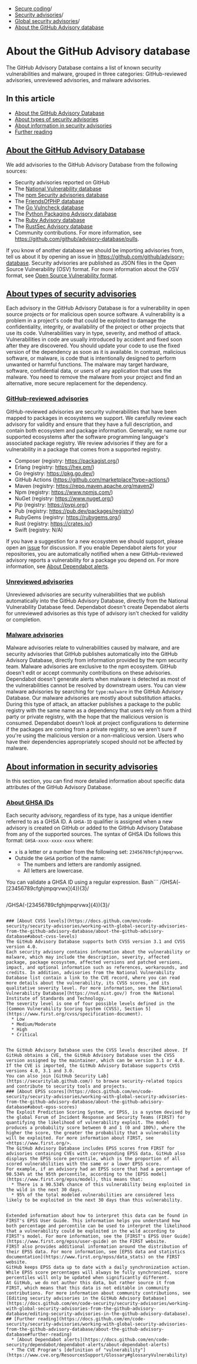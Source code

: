   * [Secure coding](https://docs.github.com/en/code-security "Secure coding")/
  * [Security advisories](https://docs.github.com/en/code-security/security-advisories "Security advisories")/
  * [Global security advisories](https://docs.github.com/en/code-security/security-advisories/working-with-global-security-advisories-from-the-github-advisory-database "Global security advisories")/
  * [About the GitHub Advisory database](https://docs.github.com/en/code-security/security-advisories/working-with-global-security-advisories-from-the-github-advisory-database/about-the-github-advisory-database "About the GitHub Advisory database")


# About the GitHub Advisory database
The GitHub Advisory Database contains a list of known security vulnerabilities and malware, grouped in three categories: GitHub-reviewed advisories, unreviewed advisories, and malware advisories.
## In this article
  * [About the GitHub Advisory Database](https://docs.github.com/en/code-security/security-advisories/working-with-global-security-advisories-from-the-github-advisory-database/about-the-github-advisory-database#about-the-github-advisory-database)
  * [About types of security advisories](https://docs.github.com/en/code-security/security-advisories/working-with-global-security-advisories-from-the-github-advisory-database/about-the-github-advisory-database#about-types-of-security-advisories)
  * [About information in security advisories](https://docs.github.com/en/code-security/security-advisories/working-with-global-security-advisories-from-the-github-advisory-database/about-the-github-advisory-database#about-information-in-security-advisories)
  * [Further reading](https://docs.github.com/en/code-security/security-advisories/working-with-global-security-advisories-from-the-github-advisory-database/about-the-github-advisory-database#further-reading)


## [About the GitHub Advisory Database](https://docs.github.com/en/code-security/security-advisories/working-with-global-security-advisories-from-the-github-advisory-database/about-the-github-advisory-database#about-the-github-advisory-database)
We add advisories to the GitHub Advisory Database from the following sources:
  * Security advisories reported on GitHub
  * The [National Vulnerability database](https://nvd.nist.gov/)
  * The [npm Security advisories database](https://github.com/advisories?query=type%3Areviewed+ecosystem%3Anpm)
  * The [FriendsOfPHP database](https://github.com/FriendsOfPHP/security-advisories)
  * The [Go Vulncheck database](https://pkg.go.dev/vuln/)
  * The [Python Packaging Advisory database](https://github.com/pypa/advisory-database)
  * The [Ruby Advisory database](https://rubysec.com/)
  * The [RustSec Advisory database](https://rustsec.org/)
  * Community contributions. For more information, see <https://github.com/github/advisory-database/pulls>.


If you know of another database we should be importing advisories from, tell us about it by opening an issue in <https://github.com/github/advisory-database>.
Security advisories are published as JSON files in the Open Source Vulnerability (OSV) format. For more information about the OSV format, see [Open Source Vulnerability format](https://ossf.github.io/osv-schema/).
## [About types of security advisories](https://docs.github.com/en/code-security/security-advisories/working-with-global-security-advisories-from-the-github-advisory-database/about-the-github-advisory-database#about-types-of-security-advisories)
Each advisory in the GitHub Advisory Database is for a vulnerability in open source projects or for malicious open source software.
A vulnerability is a problem in a project's code that could be exploited to damage the confidentiality, integrity, or availability of the project or other projects that use its code. Vulnerabilities vary in type, severity, and method of attack. Vulnerabilities in code are usually introduced by accident and fixed soon after they are discovered. You should update your code to use the fixed version of the dependency as soon as it is available.
In contrast, malicious software, or malware, is code that is intentionally designed to perform unwanted or harmful functions. The malware may target hardware, software, confidential data, or users of any application that uses the malware. You need to remove the malware from your project and find an alternative, more secure replacement for the dependency.
### [GitHub-reviewed advisories](https://docs.github.com/en/code-security/security-advisories/working-with-global-security-advisories-from-the-github-advisory-database/about-the-github-advisory-database#github-reviewed-advisories)
GitHub-reviewed advisories are security vulnerabilities that have been mapped to packages in ecosystems we support. We carefully review each advisory for validity and ensure that they have a full description, and contain both ecosystem and package information.
Generally, we name our supported ecosystems after the software programming language's associated package registry. We review advisories if they are for a vulnerability in a package that comes from a supported registry.
  * Composer (registry: <https://packagist.org/>)
  * Erlang (registry: <https://hex.pm/>)
  * Go (registry: <https://pkg.go.dev/>)
  * GitHub Actions (<https://github.com/marketplace?type=actions/>)
  * Maven (registry: <https://repo.maven.apache.org/maven2>)
  * Npm (registry: <https://www.npmjs.com/>)
  * NuGet (registry: <https://www.nuget.org/>)
  * Pip (registry: <https://pypi.org/>)
  * Pub (registry: <https://pub.dev/packages/registry>)
  * RubyGems (registry: <https://rubygems.org/>)
  * Rust (registry: <https://crates.io/>)
  * Swift (registry: N/A)


If you have a suggestion for a new ecosystem we should support, please open an [issue](https://github.com/github/advisory-database/issues) for discussion.
If you enable Dependabot alerts for your repositories, you are automatically notified when a new GitHub-reviewed advisory reports a vulnerability for a package you depend on. For more information, see [About Dependabot alerts](https://docs.github.com/en/code-security/dependabot/dependabot-alerts/about-dependabot-alerts).
### [Unreviewed advisories](https://docs.github.com/en/code-security/security-advisories/working-with-global-security-advisories-from-the-github-advisory-database/about-the-github-advisory-database#unreviewed-advisories)
Unreviewed advisories are security vulnerabilities that we publish automatically into the GitHub Advisory Database, directly from the National Vulnerability Database feed.
Dependabot doesn't create Dependabot alerts for unreviewed advisories as this type of advisory isn't checked for validity or completion.
### [Malware advisories](https://docs.github.com/en/code-security/security-advisories/working-with-global-security-advisories-from-the-github-advisory-database/about-the-github-advisory-database#malware-advisories)
Malware advisories relate to vulnerabilities caused by malware, and are security advisories that GitHub publishes automatically into the GitHub Advisory Database, directly from information provided by the npm security team. Malware advisories are exclusive to the npm ecosystem. GitHub doesn't edit or accept community contributions on these advisories.
Dependabot doesn't generate alerts when malware is detected as most of the vulnerabilities cannot be resolved by downstream users. You can view malware advisories by searching for `type:malware` in the GitHub Advisory Database.
Our malware advisories are mostly about substitution attacks. During this type of attack, an attacker publishes a package to the public registry with the same name as a dependency that users rely on from a third party or private registry, with the hope that the malicious version is consumed. Dependabot doesn’t look at project configurations to determine if the packages are coming from a private registry, so we aren't sure if you're using the malicious version or a non-malicious version. Users who have their dependencies appropriately scoped should not be affected by malware.
## [About information in security advisories](https://docs.github.com/en/code-security/security-advisories/working-with-global-security-advisories-from-the-github-advisory-database/about-the-github-advisory-database#about-information-in-security-advisories)
In this section, you can find more detailed information about specific data attributes of the GitHub Advisory Database.
### [About GHSA IDs](https://docs.github.com/en/code-security/security-advisories/working-with-global-security-advisories-from-the-github-advisory-database/about-the-github-advisory-database#about-ghsa-ids)
Each security advisory, regardless of its type, has a unique identifier referred to as a GHSA ID. A `GHSA-ID` qualifier is assigned when a new advisory is created on GitHub or added to the GitHub Advisory Database from any of the supported sources.
The syntax of GHSA IDs follows this format: `GHSA-xxxx-xxxx-xxxx` where:
  * `x` is a letter or a number from the following set: `23456789cfghjmpqrvwx`.
  * Outside the `GHSA` portion of the name: 
    * The numbers and letters are randomly assigned.
    * All letters are lowercase.


You can validate a GHSA ID using a regular expression.
Bash```
/GHSA(-[23456789cfghjmpqrvwx]{4}){3}/

```
```
/GHSA(-[23456789cfghjmpqrvwx]{4}){3}/

```

### [About CVSS levels](https://docs.github.com/en/code-security/security-advisories/working-with-global-security-advisories-from-the-github-advisory-database/about-the-github-advisory-database#about-cvss-levels)
The GitHub Advisory Database supports both CVSS version 3.1 and CVSS version 4.0.
Each security advisory contains information about the vulnerability or malware, which may include the description, severity, affected package, package ecosystem, affected versions and patched versions, impact, and optional information such as references, workarounds, and credits. In addition, advisories from the National Vulnerability Database list contain a link to the CVE record, where you can read more details about the vulnerability, its CVSS scores, and its qualitative severity level. For more information, see the [National Vulnerability Database](https://nvd.nist.gov/) from the National Institute of Standards and Technology.
The severity level is one of four possible levels defined in the [Common Vulnerability Scoring System (CVSS), Section 5](https://www.first.org/cvss/specification-document).
  * Low
  * Medium/Moderate
  * High
  * Critical


The GitHub Advisory Database uses the CVSS levels described above. If GitHub obtains a CVE, the GitHub Advisory Database uses the CVSS version assigned by the maintainer, which can be version 3.1 or 4.0. If the CVE is imported, the GitHub Advisory Database supports CVSS versions 4.0, 3.1 and 3.0.
You can also join [GitHub Security Lab](https://securitylab.github.com/) to browse security-related topics and contribute to security tools and projects.
### [About EPSS scores](https://docs.github.com/en/code-security/security-advisories/working-with-global-security-advisories-from-the-github-advisory-database/about-the-github-advisory-database#about-epss-scores)
The Exploit Prediction Scoring System, or EPSS, is a system devised by the global Forum of Incident Response and Security Teams (FIRST) for quantifying the likelihood of vulnerability exploit. The model produces a probability score between 0 and 1 (0 and 100%), where the higher the score, the greater the probability that a vulnerability will be exploited. For more information about FIRST, see <https://www.first.org/>.
The GitHub Advisory Database includes EPSS scores from FIRST for advisories containing CVEs with corresponding EPSS data. GitHub also displays the EPSS score percentile, which is the proportion of all scored vulnerabilities with the same or a lower EPSS score.
For example, if an advisory had an EPSS score that had a percentage of 90.534% at the 95th percentile, according to the [EPSS model](https://www.first.org/epss/model), this means that:
  * There is a 90.534% chance of this vulnerability being exploited in the wild in the next 30 days.
  * 95% of the total modeled vulnerabilities are considered less likely to be exploited in the next 30 days than this vulnerability.


Extended information about how to interpret this data can be found in FIRST's EPSS User Guide. This information helps you understand how both percentage and percentile can be used to interpret the likelihood that a vulnerability could be exploited in the wild according to FIRST's model. For more information, see the [FIRST's EPSS User Guide](https://www.first.org/epss/user-guide) on the FIRST website.
FIRST also provides additional information around the distribution of their EPSS data. For more information, see [EPSS data and statistics documentation](https://www.first.org/epss/data_stats) on the FIRST website.
GitHub keeps EPSS data up to date with a daily synchronization action. While EPSS score percentages will always be fully synchronized, score percentiles will only be updated when significantly different.
At GitHub, we do not author this data, but rather source it from FIRST, which means that this data is not editable in community contributions. For more information about community contributions, see [Editing security advisories in the GitHub Advisory Database](https://docs.github.com/en/code-security/security-advisories/working-with-global-security-advisories-from-the-github-advisory-database/editing-security-advisories-in-the-github-advisory-database).
## [Further reading](https://docs.github.com/en/code-security/security-advisories/working-with-global-security-advisories-from-the-github-advisory-database/about-the-github-advisory-database#further-reading)
  * [About Dependabot alerts](https://docs.github.com/en/code-security/dependabot/dependabot-alerts/about-dependabot-alerts)
  * The CVE Program's [definition of "vulnerability"](https://www.cve.org/ResourcesSupport/Glossary#glossaryVulnerability)


